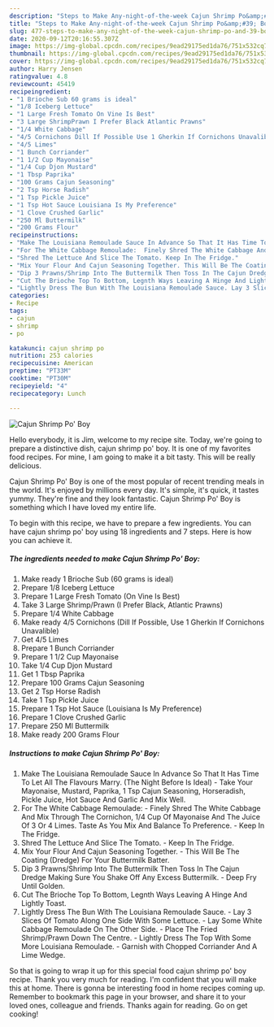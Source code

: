 ```yaml
---
description: "Steps to Make Any-night-of-the-week Cajun Shrimp Po&amp;#39; Boy"
title: "Steps to Make Any-night-of-the-week Cajun Shrimp Po&amp;#39; Boy"
slug: 477-steps-to-make-any-night-of-the-week-cajun-shrimp-po-and-39-boy
date: 2020-09-12T20:16:55.307Z
image: https://img-global.cpcdn.com/recipes/9ead29175ed1da76/751x532cq70/cajun-shrimp-po-boy-recipe-main-photo.jpg
thumbnail: https://img-global.cpcdn.com/recipes/9ead29175ed1da76/751x532cq70/cajun-shrimp-po-boy-recipe-main-photo.jpg
cover: https://img-global.cpcdn.com/recipes/9ead29175ed1da76/751x532cq70/cajun-shrimp-po-boy-recipe-main-photo.jpg
author: Harry Jensen
ratingvalue: 4.8
reviewcount: 45419
recipeingredient:
- "1 Brioche Sub 60 grams is ideal"
- "1/8 Iceberg Lettuce"
- "1 Large Fresh Tomato On Vine Is Best"
- "3 Large ShrimpPrawn I Prefer Black Atlantic Prawns"
- "1/4 White Cabbage"
- "4/5 Cornichons Dill If Possible Use 1 Gherkin If Cornichons Unavalible"
- "4/5 Limes"
- "1 Bunch Corriander"
- "1 1/2 Cup Mayonaise"
- "1/4 Cup Djon Mustard"
- "1 Tbsp Paprika"
- "100 Grams Cajun Seasoning"
- "2 Tsp Horse Radish"
- "1 Tsp Pickle Juice"
- "1 Tsp Hot Sauce Louisiana Is My Preference"
- "1 Clove Crushed Garlic"
- "250 Ml Buttermilk"
- "200 Grams Flour"
recipeinstructions:
- "Make The Louisiana Remoulade Sauce In Advance So That It Has Time To Let All The Flavours Marry. (The Night Before Is Ideal) Take Your Mayonaise, Mustard, Paprika, 1 Tsp Cajun Seasoning, Horseradish, Pickle Juice, Hot Sauce And Garlic And Mix Well."
- "For The White Cabbage Remoulade:  Finely Shred The White Cabbage And Mix Through The Cornichon, 1/4 Cup Of Mayonaise And The Juice Of 3 Or 4 Limes. Taste As You Mix And Balance To Preference. Keep In The Fridge."
- "Shred The Lettuce And Slice The Tomato. Keep In The Fridge."
- "Mix Your Flour And Cajun Seasoning Together. This Will Be The Coating (Dredge) For Your Buttermilk Batter."
- "Dip 3 Prawns/Shrimp Into The Buttermilk Then Toss In The Cajun Dredge Making Sure You Shake Off Any Excess Buttermilk. Deep Fry Until Golden."
- "Cut The Brioche Top To Bottom, Legnth Ways Leaving A Hinge And Lightly Toast."
- "Lightly Dress The Bun With The Louisiana Remoulade Sauce. Lay 3 Slices Of Tomato Along One Side With Some Lettuce. Lay Some White Cabbage Remoulade On The Other Side. Place The Fried Shrimp/Prawn Down The Centre. Lightly Dress The Top With Some More Louisiana Remoulade. Garnish with Chopped Corriander And A Lime Wedge."
categories:
- Recipe
tags:
- cajun
- shrimp
- po

katakunci: cajun shrimp po 
nutrition: 253 calories
recipecuisine: American
preptime: "PT33M"
cooktime: "PT30M"
recipeyield: "4"
recipecategory: Lunch

---
```



![Cajun Shrimp Po&#39; Boy](https://img-global.cpcdn.com/recipes/9ead29175ed1da76/751x532cq70/cajun-shrimp-po-boy-recipe-main-photo.jpg)

Hello everybody, it is Jim, welcome to my recipe site. Today, we're going to prepare a distinctive dish, cajun shrimp po&#39; boy. It is one of my favorites food recipes. For mine, I am going to make it a bit tasty. This will be really delicious.

Cajun Shrimp Po&#39; Boy is one of the most popular of recent trending meals in the world. It's enjoyed by millions every day. It's simple, it's quick, it tastes yummy. They're fine and they look fantastic. Cajun Shrimp Po&#39; Boy is something which I have loved my entire life.




To begin with this recipe, we have to prepare a few ingredients. You can have cajun shrimp po&#39; boy using 18 ingredients and 7 steps. Here is how you can achieve it.

<!--inarticleads1-->

##### The ingredients needed to make Cajun Shrimp Po&#39; Boy:

1. Make ready 1 Brioche Sub (60 grams is ideal)
1. Prepare 1/8 Iceberg Lettuce
1. Prepare 1 Large Fresh Tomato (On Vine Is Best)
1. Take 3 Large Shrimp/Prawn (I Prefer Black, Atlantic Prawns)
1. Prepare 1/4 White Cabbage
1. Make ready 4/5 Cornichons (Dill If Possible, Use 1 Gherkin If Cornichons Unavalible)
1. Get 4/5 Limes
1. Prepare 1 Bunch Corriander
1. Prepare 1 1/2 Cup Mayonaise
1. Take 1/4 Cup Djon Mustard
1. Get 1 Tbsp Paprika
1. Prepare 100 Grams Cajun Seasoning
1. Get 2 Tsp Horse Radish
1. Take 1 Tsp Pickle Juice
1. Prepare 1 Tsp Hot Sauce (Louisiana Is My Preference)
1. Prepare 1 Clove Crushed Garlic
1. Prepare 250 Ml Buttermilk
1. Make ready 200 Grams Flour




<!--inarticleads2-->

##### Instructions to make Cajun Shrimp Po&#39; Boy:

1. Make The Louisiana Remoulade Sauce In Advance So That It Has Time To Let All The Flavours Marry. (The Night Before Is Ideal) - Take Your Mayonaise, Mustard, Paprika, 1 Tsp Cajun Seasoning, Horseradish, Pickle Juice, Hot Sauce And Garlic And Mix Well.
1. For The White Cabbage Remoulade:  - Finely Shred The White Cabbage And Mix Through The Cornichon, 1/4 Cup Of Mayonaise And The Juice Of 3 Or 4 Limes. Taste As You Mix And Balance To Preference. - Keep In The Fridge.
1. Shred The Lettuce And Slice The Tomato. - Keep In The Fridge.
1. Mix Your Flour And Cajun Seasoning Together. - This Will Be The Coating (Dredge) For Your Buttermilk Batter.
1. Dip 3 Prawns/Shrimp Into The Buttermilk Then Toss In The Cajun Dredge Making Sure You Shake Off Any Excess Buttermilk. - Deep Fry Until Golden.
1. Cut The Brioche Top To Bottom, Legnth Ways Leaving A Hinge And Lightly Toast.
1. Lightly Dress The Bun With The Louisiana Remoulade Sauce. - Lay 3 Slices Of Tomato Along One Side With Some Lettuce. - Lay Some White Cabbage Remoulade On The Other Side. - Place The Fried Shrimp/Prawn Down The Centre. - Lightly Dress The Top With Some More Louisiana Remoulade. - Garnish with Chopped Corriander And A Lime Wedge.




So that is going to wrap it up for this special food cajun shrimp po&#39; boy recipe. Thank you very much for reading. I'm confident that you will make this at home. There is gonna be interesting food in home recipes coming up. Remember to bookmark this page in your browser, and share it to your loved ones, colleague and friends. Thanks again for reading. Go on get cooking!
